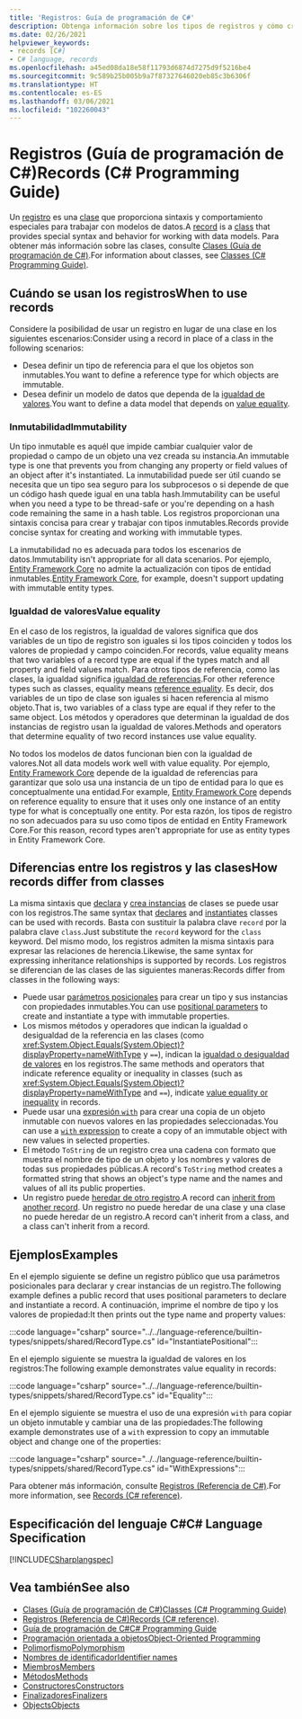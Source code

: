 ```yaml
---
title: 'Registros: Guía de programación de C#'
description: Obtenga información sobre los tipos de registros y cómo crearlos
ms.date: 02/26/2021
helpviewer_keywords:
- records [C#]
- C# language, records
ms.openlocfilehash: a45ed08da18e58f11793d6874d7275d9f5216be4
ms.sourcegitcommit: 9c589b25b005b9a7f87327646020eb85c3b6306f
ms.translationtype: HT
ms.contentlocale: es-ES
ms.lasthandoff: 03/06/2021
ms.locfileid: "102260043"
---
```

# <a name="records-c-programming-guide"></a><span data-ttu-id="d57f6-103">Registros (Guía de programación de C#)</span><span class="sxs-lookup"><span data-stu-id="d57f6-103">Records (C# Programming Guide)</span></span>

<span data-ttu-id="d57f6-104">Un [registro](../../language-reference/builtin-types/record.md) es una [clase](../../language-reference/keywords/class.md) que proporciona sintaxis y comportamiento especiales para trabajar con modelos de datos.</span><span class="sxs-lookup"><span data-stu-id="d57f6-104">A [record](../../language-reference/builtin-types/record.md) is a [class](../../language-reference/keywords/class.md) that provides special syntax and behavior for working with data models.</span></span> <span data-ttu-id="d57f6-105">Para obtener más información sobre las clases, consulte [Clases (Guía de programación de C#)](classes.md).</span><span class="sxs-lookup"><span data-stu-id="d57f6-105">For information about classes, see [Classes (C# Programming Guide)](classes.md).</span></span>

## <a name="when-to-use-records"></a><span data-ttu-id="d57f6-106">Cuándo se usan los registros</span><span class="sxs-lookup"><span data-stu-id="d57f6-106">When to use records</span></span>

<span data-ttu-id="d57f6-107">Considere la posibilidad de usar un registro en lugar de una clase en los siguientes escenarios:</span><span class="sxs-lookup"><span data-stu-id="d57f6-107">Consider using a record in place of a class in the following scenarios:</span></span>

* <span data-ttu-id="d57f6-108">Desea definir un tipo de referencia para el que los objetos son inmutables.</span><span class="sxs-lookup"><span data-stu-id="d57f6-108">You want to define a reference type for which objects are immutable.</span></span>
* <span data-ttu-id="d57f6-109">Desea definir un modelo de datos que dependa de la [igualdad de valores](../statements-expressions-operators/equality-comparisons.md#value-equality).</span><span class="sxs-lookup"><span data-stu-id="d57f6-109">You want to define a data model that depends on [value equality](../statements-expressions-operators/equality-comparisons.md#value-equality).</span></span>

### <a name="immutability"></a><span data-ttu-id="d57f6-110">Inmutabilidad</span><span class="sxs-lookup"><span data-stu-id="d57f6-110">Immutability</span></span>

<span data-ttu-id="d57f6-111">Un tipo inmutable es aquél que impide cambiar cualquier valor de propiedad o campo de un objeto una vez creada su instancia.</span><span class="sxs-lookup"><span data-stu-id="d57f6-111">An immutable type is one that prevents you from changing any property or field values of an object after it's instantiated.</span></span> <span data-ttu-id="d57f6-112">La inmutabilidad puede ser útil cuando se necesita que un tipo sea seguro para los subprocesos o si depende de que un código hash quede igual en una tabla hash.</span><span class="sxs-lookup"><span data-stu-id="d57f6-112">Immutability can be useful when you need a type to be thread-safe or you're depending on a hash code remaining the same in a hash table.</span></span> <span data-ttu-id="d57f6-113">Los registros proporcionan una sintaxis concisa para crear y trabajar con tipos inmutables.</span><span class="sxs-lookup"><span data-stu-id="d57f6-113">Records provide concise syntax for creating and working with immutable types.</span></span>

<span data-ttu-id="d57f6-114">La inmutabilidad no es adecuada para todos los escenarios de datos.</span><span class="sxs-lookup"><span data-stu-id="d57f6-114">Immutability isn't appropriate for all data scenarios.</span></span> <span data-ttu-id="d57f6-115">Por ejemplo, [Entity Framework Core](/ef/core/) no admite la actualización con tipos de entidad inmutables.</span><span class="sxs-lookup"><span data-stu-id="d57f6-115">[Entity Framework Core](/ef/core/), for example, doesn't support updating with immutable entity types.</span></span>

### <a name="value-equality"></a><span data-ttu-id="d57f6-116">Igualdad de valores</span><span class="sxs-lookup"><span data-stu-id="d57f6-116">Value equality</span></span>

<span data-ttu-id="d57f6-117">En el caso de los registros, la igualdad de valores significa que dos variables de un tipo de registro son iguales si los tipos coinciden y todos los valores de propiedad y campo coinciden.</span><span class="sxs-lookup"><span data-stu-id="d57f6-117">For records, value equality means that two variables of a record type are equal if the types match and all property and field values match.</span></span> <span data-ttu-id="d57f6-118">Para otros tipos de referencia, como las clases, la igualdad significa [igualdad de referencias](../statements-expressions-operators/equality-comparisons.md#reference-equality).</span><span class="sxs-lookup"><span data-stu-id="d57f6-118">For other reference types such as classes, equality means [reference equality](../statements-expressions-operators/equality-comparisons.md#reference-equality).</span></span> <span data-ttu-id="d57f6-119">Es decir, dos variables de un tipo de clase son iguales si hacen referencia al mismo objeto.</span><span class="sxs-lookup"><span data-stu-id="d57f6-119">That is, two variables of a class type are equal if they refer to the same object.</span></span> <span data-ttu-id="d57f6-120">Los métodos y operadores que determinan la igualdad de dos instancias de registro usan la igualdad de valores.</span><span class="sxs-lookup"><span data-stu-id="d57f6-120">Methods and operators that determine equality of two record instances use value equality.</span></span>

<span data-ttu-id="d57f6-121">No todos los modelos de datos funcionan bien con la igualdad de valores.</span><span class="sxs-lookup"><span data-stu-id="d57f6-121">Not all data models work well with value equality.</span></span> <span data-ttu-id="d57f6-122">Por ejemplo, [Entity Framework Core](/ef/core/) depende de la igualdad de referencias para garantizar que solo usa una instancia de un tipo de entidad para lo que es conceptualmente una entidad.</span><span class="sxs-lookup"><span data-stu-id="d57f6-122">For example, [Entity Framework Core](/ef/core/) depends on reference equality to ensure that it uses only one instance of an entity type for what is conceptually one entity.</span></span> <span data-ttu-id="d57f6-123">Por esta razón, los tipos de registro no son adecuados para su uso como tipos de entidad en Entity Framework Core.</span><span class="sxs-lookup"><span data-stu-id="d57f6-123">For this reason, record types aren't appropriate for use as entity types in Entity Framework Core.</span></span>

## <a name="how-records-differ-from-classes"></a><span data-ttu-id="d57f6-124">Diferencias entre los registros y las clases</span><span class="sxs-lookup"><span data-stu-id="d57f6-124">How records differ from classes</span></span>

<span data-ttu-id="d57f6-125">La misma sintaxis que [declara](classes.md#declaring-classes) y [crea instancias](classes.md#creating-objects) de clases se puede usar con los registros.</span><span class="sxs-lookup"><span data-stu-id="d57f6-125">The same syntax that [declares](classes.md#declaring-classes) and [instantiates](classes.md#creating-objects) classes can be used with records.</span></span> <span data-ttu-id="d57f6-126">Basta con sustituir la palabra clave `record` por la palabra clave `class`.</span><span class="sxs-lookup"><span data-stu-id="d57f6-126">Just substitute the `record` keyword for the `class` keyword.</span></span> <span data-ttu-id="d57f6-127">Del mismo modo, los registros admiten la misma sintaxis para expresar las relaciones de herencia.</span><span class="sxs-lookup"><span data-stu-id="d57f6-127">Likewise, the same syntax for expressing inheritance relationships is supported by records.</span></span> <span data-ttu-id="d57f6-128">Los registros se diferencian de las clases de las siguientes maneras:</span><span class="sxs-lookup"><span data-stu-id="d57f6-128">Records differ from classes in the following ways:</span></span>

* <span data-ttu-id="d57f6-129">Puede usar [parámetros posicionales](../../language-reference/builtin-types/record.md#positional-syntax-for-property-definition) para crear un tipo y sus instancias con propiedades inmutables.</span><span class="sxs-lookup"><span data-stu-id="d57f6-129">You can use [positional parameters](../../language-reference/builtin-types/record.md#positional-syntax-for-property-definition) to create and instantiate a type with immutable properties.</span></span>
* <span data-ttu-id="d57f6-130">Los mismos métodos y operadores que indican la igualdad o desigualdad de la referencia en las clases (como <xref:System.Object.Equals(System.Object)?displayProperty=nameWithType> y `==`), indican la [igualdad o desigualdad de valores](../../language-reference/builtin-types/record.md#value-equality) en los registros.</span><span class="sxs-lookup"><span data-stu-id="d57f6-130">The same methods and operators that indicate reference equality or inequality in classes (such as <xref:System.Object.Equals(System.Object)?displayProperty=nameWithType> and `==`), indicate [value equality or inequality](../../language-reference/builtin-types/record.md#value-equality) in records.</span></span>
* <span data-ttu-id="d57f6-131">Puede usar una [expresión `with`](../../language-reference/builtin-types/record.md#nondestructive-mutation) para crear una copia de un objeto inmutable con nuevos valores en las propiedades seleccionadas.</span><span class="sxs-lookup"><span data-stu-id="d57f6-131">You can use a [`with` expression](../../language-reference/builtin-types/record.md#nondestructive-mutation) to create a copy of an immutable object with new values in selected properties.</span></span>
* <span data-ttu-id="d57f6-132">El método `ToString` de un registro crea una cadena con formato que muestra el nombre de tipo de un objeto y los nombres y valores de todas sus propiedades públicas.</span><span class="sxs-lookup"><span data-stu-id="d57f6-132">A record's `ToString` method creates a formatted string that shows an object's type name and the names and values of all its public properties.</span></span>
* <span data-ttu-id="d57f6-133">Un registro puede [heredar de otro registro](../../language-reference/builtin-types/record.md#inheritance).</span><span class="sxs-lookup"><span data-stu-id="d57f6-133">A record can [inherit from another record](../../language-reference/builtin-types/record.md#inheritance).</span></span> <span data-ttu-id="d57f6-134">Un registro no puede heredar de una clase y una clase no puede heredar de un registro.</span><span class="sxs-lookup"><span data-stu-id="d57f6-134">A record can't inherit from a class, and a class can't inherit from a record.</span></span>

## <a name="examples"></a><span data-ttu-id="d57f6-135">Ejemplos</span><span class="sxs-lookup"><span data-stu-id="d57f6-135">Examples</span></span>

<span data-ttu-id="d57f6-136">En el ejemplo siguiente se define un registro público que usa parámetros posicionales para declarar y crear instancias de un registro.</span><span class="sxs-lookup"><span data-stu-id="d57f6-136">The following example defines a public record that uses positional parameters to declare and instantiate a record.</span></span> <span data-ttu-id="d57f6-137">A continuación, imprime el nombre de tipo y los valores de propiedad:</span><span class="sxs-lookup"><span data-stu-id="d57f6-137">It then prints out the type name and property values:</span></span>

:::code language="csharp" source="../../language-reference/builtin-types/snippets/shared/RecordType.cs" id="InstantiatePositional":::

<span data-ttu-id="d57f6-138">En el ejemplo siguiente se muestra la igualdad de valores en los registros:</span><span class="sxs-lookup"><span data-stu-id="d57f6-138">The following example demonstrates value equality in records:</span></span>

:::code language="csharp" source="../../language-reference/builtin-types/snippets/shared/RecordType.cs" id="Equality":::

<span data-ttu-id="d57f6-139">En el ejemplo siguiente se muestra el uso de una expresión `with` para copiar un objeto inmutable y cambiar una de las propiedades:</span><span class="sxs-lookup"><span data-stu-id="d57f6-139">The following example demonstrates use of a `with` expression to copy an immutable object and change one of the properties:</span></span>

:::code language="csharp" source="../../language-reference/builtin-types/snippets/shared/RecordType.cs" id="WithExpressions":::

<span data-ttu-id="d57f6-140">Para obtener más información, consulte [Registros (Referencia de C#)](../../language-reference/builtin-types/record.md).</span><span class="sxs-lookup"><span data-stu-id="d57f6-140">For more information, see [Records (C# reference)](../../language-reference/builtin-types/record.md).</span></span>
  
## <a name="c-language-specification"></a><span data-ttu-id="d57f6-141">Especificación del lenguaje C#</span><span class="sxs-lookup"><span data-stu-id="d57f6-141">C# Language Specification</span></span>

[!INCLUDE[CSharplangspec](~/includes/csharplangspec-md.md)]  
  
## <a name="see-also"></a><span data-ttu-id="d57f6-142">Vea también</span><span class="sxs-lookup"><span data-stu-id="d57f6-142">See also</span></span>

- [<span data-ttu-id="d57f6-143">Clases (Guía de programación de C#)</span><span class="sxs-lookup"><span data-stu-id="d57f6-143">Classes (C# Programming Guide)</span></span>](classes.md)
- <span data-ttu-id="d57f6-144">[Registros (Referencia de C#)](../../language-reference/builtin-types/record.md)</span><span class="sxs-lookup"><span data-stu-id="d57f6-144">[Records (C# reference)](../../language-reference/builtin-types/record.md).</span></span>
- [<span data-ttu-id="d57f6-145">Guía de programación de C#</span><span class="sxs-lookup"><span data-stu-id="d57f6-145">C# Programming Guide</span></span>](../index.md)
- [<span data-ttu-id="d57f6-146">Programación orientada a objetos</span><span class="sxs-lookup"><span data-stu-id="d57f6-146">Object-Oriented Programming</span></span>](../../tutorials/intro-to-csharp/object-oriented-programming.md)
- [<span data-ttu-id="d57f6-147">Polimorfismo</span><span class="sxs-lookup"><span data-stu-id="d57f6-147">Polymorphism</span></span>](polymorphism.md)
- [<span data-ttu-id="d57f6-148">Nombres de identificador</span><span class="sxs-lookup"><span data-stu-id="d57f6-148">Identifier names</span></span>](../inside-a-program/identifier-names.md)
- [<span data-ttu-id="d57f6-149">Miembros</span><span class="sxs-lookup"><span data-stu-id="d57f6-149">Members</span></span>](members.md)
- [<span data-ttu-id="d57f6-150">Métodos</span><span class="sxs-lookup"><span data-stu-id="d57f6-150">Methods</span></span>](methods.md)
- [<span data-ttu-id="d57f6-151">Constructores</span><span class="sxs-lookup"><span data-stu-id="d57f6-151">Constructors</span></span>](constructors.md)
- [<span data-ttu-id="d57f6-152">Finalizadores</span><span class="sxs-lookup"><span data-stu-id="d57f6-152">Finalizers</span></span>](destructors.md)
- [<span data-ttu-id="d57f6-153">Objects</span><span class="sxs-lookup"><span data-stu-id="d57f6-153">Objects</span></span>](objects.md)
